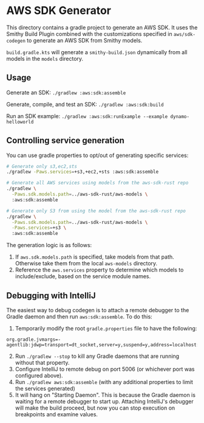 AWS SDK Generator
=================

This directory contains a gradle project to generate an AWS SDK. It uses the Smithy Build Plugin combined with the customizations specified in `aws/sdk-codegen` to generate an AWS SDK from Smithy models.

`build.gradle.kts` will generate a `smithy-build.json` dynamically from all models in the `models` directory.

Usage
-----

Generate an SDK:
`./gradlew :aws:sdk:assemble`

Generate, compile, and test an SDK:
`./gradlew :aws:sdk:build`

Run an SDK example:
`./gradlew :aws:sdk:runExample --example dynamo-helloworld`

Controlling service generation
------------------------------

You can use gradle properties to opt/out of generating specific services:
```bash
# Generate only s3,ec2,sts
./gradlew -Paws.services=+s3,+ec2,+sts :aws:sdk:assemble

# Generate all AWS services using models from the aws-sdk-rust repo
./gradlew \
  -Paws.sdk.models.path=../aws-sdk-rust/aws-models \
  :aws:sdk:assemble

# Generate only S3 from using the model from the aws-sdk-rust repo
./gradlew \
  -Paws.sdk.models.path=../aws-sdk-rust/aws-models \
  -Paws.services=+s3 \
  :aws:sdk:assemble
```

The generation logic is as follows:
1. If `aws.sdk.models.path` is specified, take models from that path. Otherwise take them from the local `aws-models` directory.
2. Reference the `aws.services` property to determine which models to include/exclude, based on the service module names.

Debugging with IntelliJ
-----------------------

The easiest way to debug codegen is to attach a remote debugger to the Gradle daemon and then run `aws:sdk:assemble`.
To do this:

1. Temporarily modify the root `gradle.properties` file to have the following:
```
org.gradle.jvmargs=-agentlib:jdwp=transport=dt_socket,server=y,suspend=y,address=localhost:5006
```
2. Run `./gradlew --stop` to kill any Gradle daemons that are running without that property.
3. Configure IntelliJ to remote debug on port 5006 (or whichever port was configured above).
4. Run `./gradlew aws:sdk:assemble` (with any additional properties to limit the services generated)
5. It will hang on "Starting Daemon". This is because the Gradle daemon is waiting for a remote debugger
   to start up. Attaching IntelliJ's debugger will make the build proceed, but now you can stop execution
   on breakpoints and examine values.
